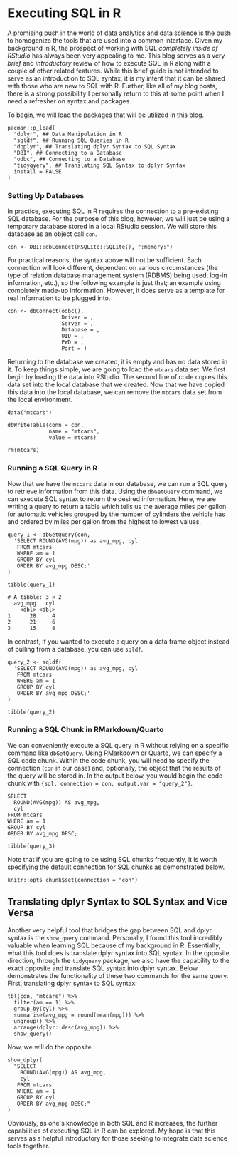 # Executing SQL in R

A promising push in the world of data analytics and data science is the push to homogenize the tools that are used into a common interface. Given my background in R, the prospect of working with SQL *completely inside of RStudio* has always been very appealing to me. This blog serves as a very *brief* and *introductory* review of how to execute SQL in R along with a couple of other related features. While this brief guide is not intended to serve as an introduction to SQL syntax, it is my intent that it can be shared with those who are new to SQL with R. Further, like all of my blog posts, there is a strong possibility I personally return to this at some point when I need a refresher on syntax and packages.

To begin, we will load the packages that will be utilized in this blog.

```{r warning=FALSE, message=FALSE}
pacman::p_load(
  "dplyr", ## Data Manipulation in R
  "sqldf", ## Running SQL Queries in R
  "dbplyr", ## Translating dplyr Syntax to SQL Syntax
  "DBI", ## Connecting to a Database
  "odbc", ## Connecting to a Database
  "tidyqyery", ## Translating SQL Syntax to dplyr Syntax
  install = FALSE
)
```

### Setting Up Databases

In practice, executing SQL in R requires the connection to a pre-existing SQL database. For the purpose of this blog, however, we will just be using a temporary database stored in a local RStudio session. We will store this database as an object call `con`.

```{r}
con <- DBI::dbConnect(RSQLite::SQLite(), ":memory:")
```

For practical reasons, the syntax above will not be sufficient. Each connection will look different, dependent on various circumstances (the type of relation database management system (RDBMS) being used, log-in information, etc.), so the following example is just that; an example using completely made-up information. However, it does serve as a template for real information to be plugged into.

```{r eval=FALSE}
con <- dbConnect(odbc(),
                 Driver = ,
                 Server = ,
                 Database = ,
                 UID = ,
                 PWD = ,
                 Port = )
```

Returning to the database we created, it is empty and has no data stored in it. To keep things simple, we are going to load the `mtcars` data set. We first begin by loading the data into RStudio. The second line of code copies this data set into the local database that we created. Now that we have copied this data into the local database, we can remove the `mtcars` data set from the local environment.

```{r}
data("mtcars")

dbWriteTable(conn = con,
             name = "mtcars",
             value = mtcars)
             
rm(mtcars)
```

### Running a SQL Query in R

Now that we have the `mtcars` data in our database, we can run a SQL query to retrieve information from this data. Using the `dbGetQuery` command, we can execute SQL syntax to return the desired information. Here, we are writing a query to return a table which tells us the average miles per gallon for automatic vehicles grouped by the number of cylinders the vehicle has and ordered by miles per gallon from the highest to lowest values.

```{r}
query_1 <- dbGetQuery(con,
  'SELECT ROUND(AVG(mpg)) as avg_mpg, cyl
   FROM mtcars
   WHERE am = 1
   GROUP BY cyl
   ORDER BY avg_mpg DESC;'
)

tibble(query_1)
```
```{r}
# A tibble: 3 × 2
  avg_mpg   cyl
    <dbl> <dbl>
1      28     4
2      21     6
3      15     8
```

In contrast, if you wanted to execute a query on a data frame object instead of pulling from a database, you can use `sqldf`.

```{r}
query_2 <- sqldf(
  'SELECT ROUND(AVG(mpg)) as avg_mpg, cyl
   FROM mtcars
   WHERE am = 1
   GROUP BY cyl
   ORDER BY avg_mpg DESC;'
)

tibble(query_2)
```

### Running a SQL Chunk in RMarkdown/Quarto

We can conveniently execute a SQL query in R without relying on a specific command like `dbGetQuery`. Using RMarkdown or Quarto, we can specify a SQL code chunk. Within the code chunk, you will need to specify the connection (`con` in our case) and, optionally, the object that the results of the query will be stored in. In the output below, you would begin the code chunk with `{sql, connection = con, output.var = "query_2"}`.

```{sql, connection = con, output.var = "query_3"}
SELECT
  ROUND(AVG(mpg)) AS avg_mpg,
  cyl
FROM mtcars
WHERE am = 1
GROUP BY cyl
ORDER BY avg_mpg DESC;
```

```{r}
tibble(query_3)
```

Note that if you are going to be using SQL chunks frequently, it is worth specifying the default connection for SQL chunks as demonstrated below.

```{r eval=FALSE}
knitr::opts_chunk$set(connection = "con")
```

## Translating dplyr Syntax to SQL Syntax and Vice Versa

Another very helpful tool that bridges the gap between SQL and dplyr syntax is the `show_query` command. Personally, I found this tool incredibly valuable when learning SQL because of my background in R. Essentially, what this tool does is translate dplyr syntax into SQL syntax. In the opposite direction, through the `tidyquery` package, we also have the capability to the exact opposite and translate SQL syntax into dplyr syntax. Below demonstrates the functionality of these two commands for the same query. First, translating dplyr syntax to SQL syntax:

```{r}
tbl(con, "mtcars") %>%
  filter(am == 1) %>%
  group_by(cyl) %>%
  summarise(avg_mpg = round(mean(mpg))) %>%
  ungroup() %>%
  arrange(dplyr::desc(avg_mpg)) %>%
  show_query()
```

Now, we will do the opposite

```{r}
show_dplyr(
  "SELECT
    ROUND(AVG(mpg)) AS avg_mpg,
    cyl
   FROM mtcars
   WHERE am = 1
   GROUP BY cyl
   ORDER BY avg_mpg DESC;"
)
```

Obviously, as one's knowledge in both SQL and R increases, the further capabilities of executing SQL in R can be explored. My hope is that this serves as a helpful introductory for those seeking to integrate data science tools together.
